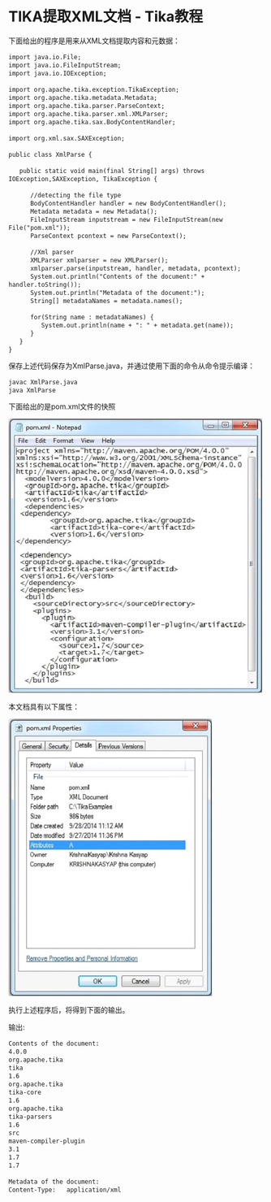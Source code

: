# TIKA提取XML文档 - Tika教程

下面给出的程序是用来从XML文档提取内容和元数据：

```
import java.io.File;
import java.io.FileInputStream;
import java.io.IOException;

import org.apache.tika.exception.TikaException;
import org.apache.tika.metadata.Metadata;
import org.apache.tika.parser.ParseContext;
import org.apache.tika.parser.xml.XMLParser;
import org.apache.tika.sax.BodyContentHandler;

import org.xml.sax.SAXException;

public class XmlParse {

   public static void main(final String[] args) throws IOException,SAXException, TikaException {

      //detecting the file type
      BodyContentHandler handler = new BodyContentHandler();
      Metadata metadata = new Metadata();
      FileInputStream inputstream = new FileInputStream(new File("pom.xml"));
      ParseContext pcontext = new ParseContext();

      //Xml parser
      XMLParser xmlparser = new XMLParser(); 
      xmlparser.parse(inputstream, handler, metadata, pcontext);
      System.out.println("Contents of the document:" + handler.toString());
      System.out.println("Metadata of the document:");
      String[] metadataNames = metadata.names();

      for(String name : metadataNames) {
         System.out.println(name + ": " + metadata.get(name));
      }
   }
}
```

保存上述代码保存为XmlParse.java，并通过使用下面的命令从命令提示编译：

```
javac XmlParse.java
java XmlParse 
```

下面给出的是pom.xml文件的快照

![XML Document](../img/10250aC7-0.jpg)

本文档具有以下属性：

![XML Document1](../img/102509D37-1.jpg)

执行上述程序后，将得到下面的输出。

输出:

```
Contents of the document:   
4.0.0
org.apache.tika
tika
1.6
org.apache.tika
tika-core
1.6
org.apache.tika
tika-parsers
1.6
src
maven-compiler-plugin
3.1
1.7
1.7

Metadata of the document:
Content-Type:   application/xml 
```

 